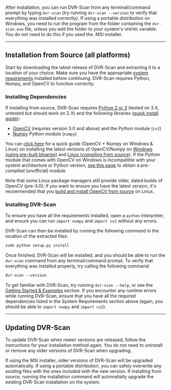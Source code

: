 

After installation, you can run DVR-Scan from any terminal/command prompt by typing `dvr-scan` (try running `dvr-scan --version` to verify that everything was installed correctly).  If using a portable distribution on Windows, you need to run the program from the folder containing the `dvr-scan.exe` file, unless you add the folder to your system's `%PATH%` variable.  You do not need to do this if you used the .MSI installer.

------------------------------------------------

## Installation from Source (all platforms)

Start by downloading the latest release of DVR-Scan and extracting it to a location of your choice.  Make sure you have the appropriate [system requirements](#installing-dependencies) installed before continuing.  DVR-Scan requires Python, Numpy, and OpenCV to function correctly.

### Installing Dependencies

If installing from source, DVR-Scan requires [Python 2 or 3](https://www.python.org/) (tested on 3.X, untested but should work on 2.X) and the following libraries ([quick install guide](http://breakthrough.github.io/Installing-OpenCV/)):

 - [OpenCV](http://opencv.org/) (requires version 3.0 and above) and the Python module (`cv2`)
 - [Numpy](http://sourceforge.net/projects/numpy/) Python module (`numpy`)

You can [click here](http://breakthrough.github.io/Installing-OpenCV/) for a quick guide (OpenCV + Numpy on Windows & Linux) on installing the latest versions of OpenCV/Numpy on [Windows (using pre-built binaries)](http://breakthrough.github.io/Installing-OpenCV/#installing-on-windows-pre-built-binaries) and [Linux (compiling from source)](http://breakthrough.github.io/Installing-OpenCV/#installing-on-linux-compiling-from-source).  If the Python module that comes with OpenCV on Windows is incompatible with your system architecture or Python version, [see this page](http://www.lfd.uci.edu/~gohlke/pythonlibs/#opencv) to obtain a pre-compiled (unofficial) module.

Note that some Linux package managers still provide older, dated builds of OpenCV (pre-3.0); if you want to ensure you have the latest version, it's recommended that you [build and install OpenCV from source](http://breakthrough.github.io/Installing-OpenCV/#installing-on-linux-compiling-from-source) on Linux.

### Installing DVR-Scan

To ensure you have all the requirements installed, open a `python` interpreter, and ensure you can run `import numpy` and `import cv2` without any errors.

DVR-Scan can then be installed by running the following command in the location of the extracted files:

```md
sudo python setup.py install
```

Once finished, DVR-Scan will be installed, and you should be able to run the `dvr-scan` command from any terminal/command prompt.  To verify that everything was installed properly, try calling the following command:

```md
dvr-scan --version
```

To get familiar with DVR-Scan, try running `dvr-scan --help`, or see the [Getting Started & Examples](guide/examples.md) section.  If you encounter any runtime errors while running DVR-Scan, ensure that you have all the required dependencies listed in the System Requirements section above (again, you should be able to `import numpy` and `import cv2`).


------------------------------------------------


## Updating DVR-Scan

To update DVR-Scan when newer versions are released, follow the instructions for your installation method again.  You do not need to uninstall or remove any older versions of DVR-Scan when upgrading.

If using the MSI installer, older versions of DVR-Scan will be upgraded automatically.  If using a portable distribution, you can safely overwrite any existing files with the ones included with the new version.  If installing from source, running the installation command will automatially upgrade the existing DVR-Scan installation on the system.


